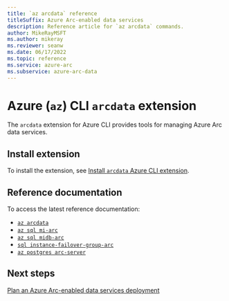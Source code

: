 ```yaml
---
title: `az arcdata` reference
titleSuffix: Azure Arc-enabled data services
description: Reference article for `az arcdata` commands.
author: MikeRayMSFT
ms.author: mikeray
ms.reviewer: seanw
ms.date: 06/17/2022
ms.topic: reference
ms.service: azure-arc
ms.subservice: azure-arc-data
---
```


# Azure (`az`) CLI `arcdata` extension

The `arcdata` extension for Azure CLI provides tools for managing Azure Arc data services. 

## Install extension

To install the extension, see [Install `arcdata` Azure CLI extension](install-arcdata-extension.md).

## Reference documentation

To access the latest reference documentation:

- [`az arcdata`](/cli/azure/arcdata)
- [`az sql mi-arc`](/cli/azure/sql/mi-arc)
- [`az sql midb-arc`](/cli/azure/sql/midb-arc)
- [`sql instance-failover-group-arc`](/cli/azure/sql/instance-failover-group-arc)
- [`az postgres arc-server`](/cli/azure/postgres/arc-server)

## Next steps

[Plan an Azure Arc-enabled data services deployment](plan-azure-arc-data-services.md)